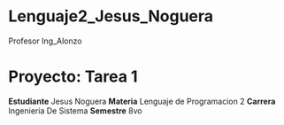 # Lenguaje2_Jesus_Noguera
Profesor Ing_Alonzo
# Proyecto: Tarea 1
**Estudiante** Jesus Noguera
**Materia** Lenguaje de Programacion 2
**Carrera** Ingenieria De Sistema
**Semestre** 8vo

